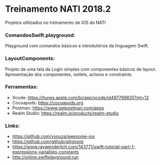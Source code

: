 # Treinamento NATI 2018.2
Projetos utilizados no treinamento de iOS do NATI

### ComandosSwift.playground:
Playground com comandos básicos e introdutórios da linguagem Swift.

### LayoutComponents:
Projeto de uma tela de Login simples com componentes básicos de layout. Apresentação dos componentes, outlets, actions e constraints.

### Ferramentas:
- Xcode: https://itunes.apple.com/br/app/xcode/id497799835?mt=12
- Cocoapods: https://cocoapods.org
- Postman: https://www.getpostman.com/apps
- Realm Studio: https://realm.io/products/realm-studio

### Links:
- https://github.com/vsouza/awesome-ios
- https://github.com/github/gitignore
- https://www.raywenderlich.com/143771/swift-tutorial-part-1-expressions-variables-constants 
- http://online.swiftplayground.run
